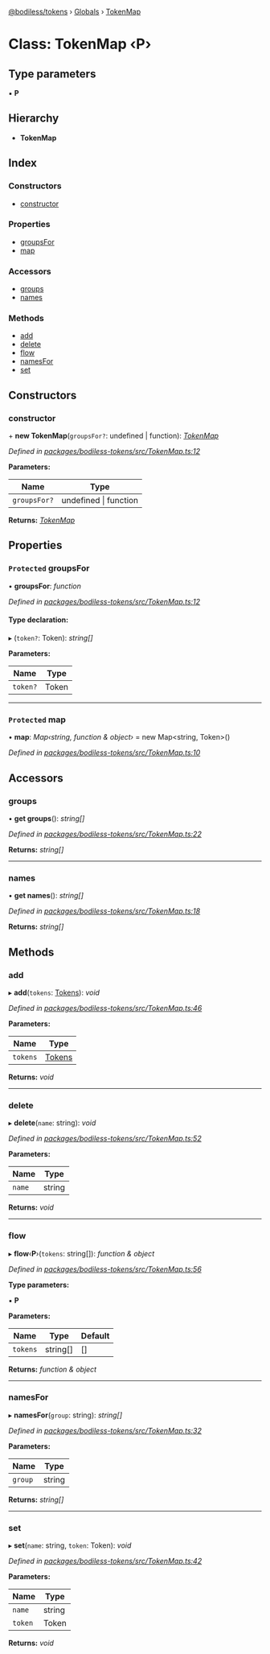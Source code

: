 [@bodiless/tokens](../README.md) › [Globals](../globals.md) › [TokenMap](tokenmap.md)

# Class: TokenMap ‹**P**›

## Type parameters

▪ **P**

## Hierarchy

* **TokenMap**

## Index

### Constructors

* [constructor](tokenmap.md#constructor)

### Properties

* [groupsFor](tokenmap.md#protected-groupsfor)
* [map](tokenmap.md#protected-map)

### Accessors

* [groups](tokenmap.md#groups)
* [names](tokenmap.md#names)

### Methods

* [add](tokenmap.md#add)
* [delete](tokenmap.md#delete)
* [flow](tokenmap.md#flow)
* [namesFor](tokenmap.md#namesfor)
* [set](tokenmap.md#set)

## Constructors

###  constructor

\+ **new TokenMap**(`groupsFor?`: undefined | function): *[TokenMap](tokenmap.md)*

*Defined in [packages/bodiless-tokens/src/TokenMap.ts:12](https://github.com/VancheeZze/Bodiless-JS/blob/ad1d8ddb/packages/bodiless-tokens/src/TokenMap.ts#L12)*

**Parameters:**

Name | Type |
------ | ------ |
`groupsFor?` | undefined &#124; function |

**Returns:** *[TokenMap](tokenmap.md)*

## Properties

### `Protected` groupsFor

• **groupsFor**: *function*

*Defined in [packages/bodiless-tokens/src/TokenMap.ts:12](https://github.com/VancheeZze/Bodiless-JS/blob/ad1d8ddb/packages/bodiless-tokens/src/TokenMap.ts#L12)*

#### Type declaration:

▸ (`token?`: Token): *string[]*

**Parameters:**

Name | Type |
------ | ------ |
`token?` | Token |

___

### `Protected` map

• **map**: *Map‹string, function & object›* = new Map<string, Token>()

*Defined in [packages/bodiless-tokens/src/TokenMap.ts:10](https://github.com/VancheeZze/Bodiless-JS/blob/ad1d8ddb/packages/bodiless-tokens/src/TokenMap.ts#L10)*

## Accessors

###  groups

• **get groups**(): *string[]*

*Defined in [packages/bodiless-tokens/src/TokenMap.ts:22](https://github.com/VancheeZze/Bodiless-JS/blob/ad1d8ddb/packages/bodiless-tokens/src/TokenMap.ts#L22)*

**Returns:** *string[]*

___

###  names

• **get names**(): *string[]*

*Defined in [packages/bodiless-tokens/src/TokenMap.ts:18](https://github.com/VancheeZze/Bodiless-JS/blob/ad1d8ddb/packages/bodiless-tokens/src/TokenMap.ts#L18)*

**Returns:** *string[]*

## Methods

###  add

▸ **add**(`tokens`: [Tokens](../globals.md#tokens)): *void*

*Defined in [packages/bodiless-tokens/src/TokenMap.ts:46](https://github.com/VancheeZze/Bodiless-JS/blob/ad1d8ddb/packages/bodiless-tokens/src/TokenMap.ts#L46)*

**Parameters:**

Name | Type |
------ | ------ |
`tokens` | [Tokens](../globals.md#tokens) |

**Returns:** *void*

___

###  delete

▸ **delete**(`name`: string): *void*

*Defined in [packages/bodiless-tokens/src/TokenMap.ts:52](https://github.com/VancheeZze/Bodiless-JS/blob/ad1d8ddb/packages/bodiless-tokens/src/TokenMap.ts#L52)*

**Parameters:**

Name | Type |
------ | ------ |
`name` | string |

**Returns:** *void*

___

###  flow

▸ **flow**‹**P**›(`tokens`: string[]): *function & object*

*Defined in [packages/bodiless-tokens/src/TokenMap.ts:56](https://github.com/VancheeZze/Bodiless-JS/blob/ad1d8ddb/packages/bodiless-tokens/src/TokenMap.ts#L56)*

**Type parameters:**

▪ **P**

**Parameters:**

Name | Type | Default |
------ | ------ | ------ |
`tokens` | string[] | [] |

**Returns:** *function & object*

___

###  namesFor

▸ **namesFor**(`group`: string): *string[]*

*Defined in [packages/bodiless-tokens/src/TokenMap.ts:32](https://github.com/VancheeZze/Bodiless-JS/blob/ad1d8ddb/packages/bodiless-tokens/src/TokenMap.ts#L32)*

**Parameters:**

Name | Type |
------ | ------ |
`group` | string |

**Returns:** *string[]*

___

###  set

▸ **set**(`name`: string, `token`: Token): *void*

*Defined in [packages/bodiless-tokens/src/TokenMap.ts:42](https://github.com/VancheeZze/Bodiless-JS/blob/ad1d8ddb/packages/bodiless-tokens/src/TokenMap.ts#L42)*

**Parameters:**

Name | Type |
------ | ------ |
`name` | string |
`token` | Token |

**Returns:** *void*
